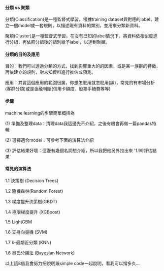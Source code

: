 #### 分類 vs 聚類
分類(Classification)是一種監督式學習，根據training dataset與對應的label，建立一個model或一套規則，以描述現有資料的類別，並用來分類新資料。

聚類(Cluster)是一種監督式學習，在沒有已知的label情況下，將資料依相似度進行分組，再依照分組後的組別給予label，以達到聚類。

#### 分類的目的及應用
目的：我們可以透過分類的方式，找到影響重大的的因素，或是某一族群的特徵，再依建立的規則，對未知資料進行推估或預測。

應用：其實這個應用的範圍很廣，你想怎麼用就怎麼用(誤)，常見的有市場分析(客群分類)或是金融判斷(信用卡額度、股票手續費等等)

#### 步驟
machine learning的步驟簡單概括為

(1) 準備及整理data：清理data我這邊先不介紹，之後有機會再做一篇pandas特輯

(2) 選擇適合model：可參考下面的演算法介紹

(3) 評估結果好壞：這邊有幾個名詞想介紹，所以我把他另外拉出來 '1.99評估結果'

#### 常見的演算法
1.1 決策樹 (Decision Trees)

1.2 隨機森林(Random Forest)

1.3 梯度提升決策樹(GBDT)

1.4 極限梯度提升 (XGBoost)

1.5 LightGBM

1.6 支持向量機 (SVM)

1.7 k-最鄰近分類 (KNN)

1.8 貝氏分類法 (Bayesian Network)

以上這8個我會努力把說明跟simple code一起說明，看我可以撐多久...
